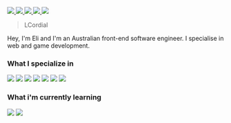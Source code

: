 <p>
   <a href="https://www.youtube.com/channel/UCNCLfAQwOSe1HmPmPWX3sJA">
      <img src="https://img.shields.io/badge/-Youtube-FF0000?style=flat-square&logo=youtube&logoColor=white" /> 
   </a>
   <a href="https://twitter.com/LCordial_">
      <img src="https://img.shields.io/badge/-Twitter-1DA1F2?style=flat-square&logo=twitter&logoColor=white"/>
   </a>
   <a href="https://www.twitch.tv/cordialtwitch">
      <img src="https://img.shields.io/badge/-Twitch-9146FF?style=flat-square&logo=twitch&logoColor=white"/>
   </a>
    <a href="mailto:ebessen@internode.on.net">
      <img src="https://img.shields.io/badge/-Gmail-D14836?style=flat-square&logo=gmail&logoColor=white"/>
   </a>
   <a href="https://discord.gg/7VUvVsp">
      <img src="https://img.shields.io/badge/-Discord-7289DA?style=flat-square&logo=discord&logoColor=white"/>
   </a>
</p>

> LCordial

Hey, I'm Eli and I'm an Australian front-end software engineer. I specialise in web and game development.

### What I specialize in

<p>
   <img src="https://img.shields.io/badge/-Firebase-FFCA28?style=flat-square&logo=firebase&logoColor=black" />
   <img src="https://img.shields.io/badge/-Next.js-000000?style=flat-square&logo=next.js&logoColor=white" />
   
  <img src="https://img.shields.io/badge/-Javascript-F7DF1E?style=flat-square&logo=javascript&logoColor=black" />
  <img src="https://img.shields.io/badge/-CSS3-1572B6?style=flat-square&logo=css3&logoColor=white" />
  
  <img src="https://img.shields.io/badge/-Visual Studio Code-007ACC?style=flat-square&logo=visual-studio-code&logoColor=white" />
  <img src="https://img.shields.io/badge/-Github-181717?style=flat-square&logo=github&logoColor=white" />
  <img src="https://img.shields.io/badge/-Git-F05032?style=flat-square&logo=git&logoColor=white" />
 
</p>

### What i'm currently learning
<p>

  <img src="https://img.shields.io/badge/-CSharp-239120?style=flat-square&logo=c-sharp&logoColor=white" />
  <img src="https://img.shields.io/badge/-Python-3776AB?style=flat-square&logo=python&logoColor=white" />
  
</p>
